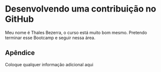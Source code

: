 # Desenvolvendo uma contribuição no GitHub

Meu nome é Thales Bezerra, o curso está muito bom mesmo. Pretendo terminar esse Bootcamp e seguir nessa área.


## Apêndice

Coloque qualquer informação adicional aqui

